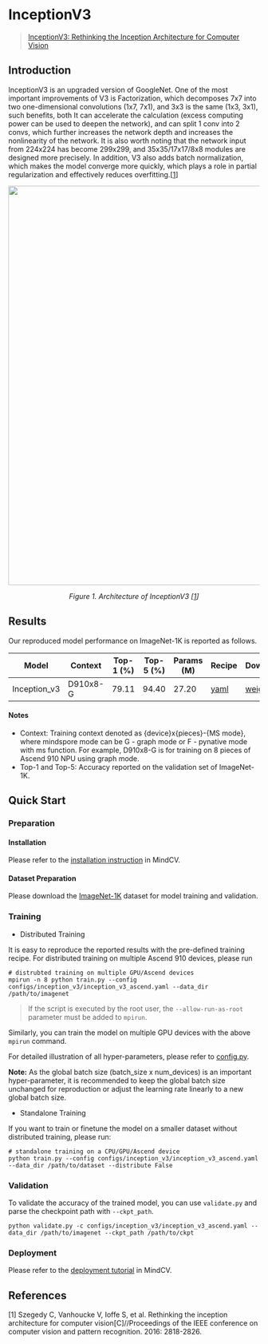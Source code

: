 # InceptionV3
> [InceptionV3: Rethinking the Inception Architecture for Computer Vision](https://arxiv.org/pdf/1512.00567.pdf)

## Introduction

InceptionV3 is an upgraded version of GoogleNet. One of the most important improvements of V3 is Factorization, which
decomposes 7x7 into two one-dimensional convolutions (1x7, 7x1), and 3x3 is the same (1x3, 3x1), such benefits, both It
can accelerate the calculation (excess computing power can be used to deepen the network), and can split 1 conv into 2
convs, which further increases the network depth and increases the nonlinearity of the network. It is also worth noting
that the network input from 224x224 has become 299x299, and 35x35/17x17/8x8 modules are designed more precisely. In
addition, V3 also adds batch normalization, which makes the model converge more quickly, which plays a role in partial
regularization and effectively reduces overfitting.[[1](#references)]

<p align="center">
  <img src="https://user-images.githubusercontent.com/53842165/210745725-736bd456-4d31-4f48-b958-75a53cf30e99.jpg" width=800 />  
</p>
<p align="center">
  <em>Figure 1. Architecture of InceptionV3 [<a href="#references">1</a>] </em>
</p>

## Results

Our reproduced model performance on ImageNet-1K is reported as follows.

<div align="center">

| Model        | Context  | Top-1 (%) | Top-5 (%) | Params (M) | Recipe                                                                                                  | Download                                                                                    | 
|--------------|----------|-----------|-----------|------------|---------------------------------------------------------------------------------------------------------|---------------------------------------------------------------------------------------------|
| Inception_v3 | D910x8-G | 79.11     | 94.40     | 27.20      | [yaml](https://github.com/mindspore-lab/mindcv/blob/main/configs/inception_v3/inception_v3_ascend.yaml) | [weights](https://download.mindspore.cn/toolkits/mindcv/inception_v3/inception_v3_299.ckpt) |

</div>

#### Notes

- Context: Training context denoted as {device}x{pieces}-{MS mode}, where mindspore mode can be G - graph mode or F - pynative mode with ms function. For example, D910x8-G is for training on 8 pieces of Ascend 910 NPU using graph mode. 
- Top-1 and Top-5: Accuracy reported on the validation set of ImageNet-1K.  

## Quick Start

### Preparation

#### Installation
Please refer to the [installation instruction](https://github.com/mindspore-ecosystem/mindcv#installation) in MindCV.

#### Dataset Preparation
Please download the [ImageNet-1K](https://www.image-net.org/challenges/LSVRC/2012/index.php) dataset for model training and validation.

### Training

* Distributed Training

It is easy to reproduce the reported results with the pre-defined training recipe. For distributed training on multiple Ascend 910 devices, please run

```shell
# distrubted training on multiple GPU/Ascend devices
mpirun -n 8 python train.py --config configs/inception_v3/inception_v3_ascend.yaml --data_dir /path/to/imagenet
```

> If the script is executed by the root user, the `--allow-run-as-root` parameter must be added to `mpirun`.
  
Similarly, you can train the model on multiple GPU devices with the above `mpirun` command.

For detailed illustration of all hyper-parameters, please refer to [config.py](https://github.com/mindspore-lab/mindcv/blob/main/config.py).

**Note:**  As the global batch size  (batch_size x num_devices) is an important hyper-parameter, it is recommended to keep the global batch size unchanged for reproduction or adjust the learning rate linearly to a new global batch size.

* Standalone Training

If you want to train or finetune the model on a smaller dataset without distributed training, please run:

```shell
# standalone training on a CPU/GPU/Ascend device
python train.py --config configs/inception_v3/inception_v3_ascend.yaml --data_dir /path/to/dataset --distribute False
```

### Validation

To validate the accuracy of the trained model, you can use `validate.py` and parse the checkpoint path with `--ckpt_path`.

```shell
python validate.py -c configs/inception_v3/inception_v3_ascend.yaml --data_dir /path/to/imagenet --ckpt_path /path/to/ckpt
```

### Deployment

Please refer to the [deployment tutorial](https://github.com/mindspore-lab/mindcv/blob/main/tutorials/deployment.md) in MindCV.

## References

[1] Szegedy C, Vanhoucke V, Ioffe S, et al. Rethinking the inception architecture for computer vision[C]//Proceedings of the IEEE conference on computer vision and pattern recognition. 2016: 2818-2826.
